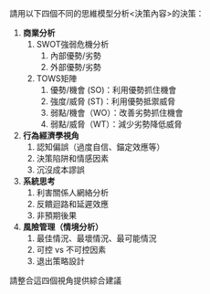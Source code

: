 請用以下四個不同的思維模型分析<決策內容>的決策：

1. **商業分析**
   1. SWOT強弱危機分析
      1. 內部優勢/劣勢
      2. 外部優勢/劣勢
   2. TOWS矩陣
      1. 優勢/機會 (SO)：利用優勢抓住機會
      2. 強度/威脅 (ST)：利用優勢抵禦威脅
      3. 弱點/機會（WO）：改善劣勢抓住機會
      4. 弱點/威脅（WT）：減少劣勢降低威脅
2. **行為經濟學視角**
   1. 認知偏誤（過度自信、錨定效應等）
   2. 決策陷阱和情感因素
   3. 沉沒成本謬誤
3. **系統思考**
   1. 利害關係人網絡分析
   2. 反饋迴路和延遲效應
   3. 非預期後果
4. **風險管理（情境分析）**
   1. 最佳情況、最壞情況、最可能情況
   2. 可控 vs 不可控因素
   3. 退出策略設計

請整合這四個視角提供綜合建議

